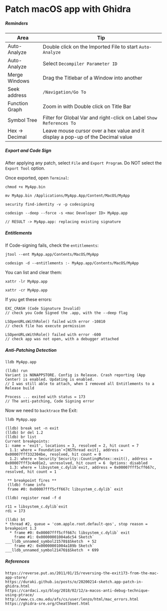 # Patch macOS app with Ghidra
##### Reminders

Area | Tip  
--|--
Auto-Analyze |  Double click on the Imported File to start `Auto-Analyze`
Auto-Analyze |  Select `Decompiler Parameter ID`
Merge Windows |  Drag the Titlebar of a Window into another
Seek address  |  `/Navigation/Go To`
Function Graph	|	Zoom in with Double click on Title Bar
Symbol Tree	|	Filter for Global Var and right-click on Label `Show References To`
Hex -> Decimal	|	Leave mouse cursor over a hex value and it display a pop-up of the Decimal value |  

##### Export and Code Sign
After applying any patch, select `File` and `Export Program`. Do NOT select the `Export Tool` option.

Once exported, open `Terminal`:
```
chmod +x MyApp.bin

mv MyApp.bin /Applications/MyApp.App/Content/MacOS/MyApp

security find-identity -v -p codesigning

codesign --deep --force -s <mac Developer ID> MyApp.app

// RESULT -> MyApp.app: replacing existing signature
```

##### Entitlements
If Code-signing fails, check the `entitlements`:
```
jtool --ent MyApp.app/Contents/MacOS/MyApp

codesign -d --entitlements :- MyApp.app/Contents/MacOS/MyApp
```
You can list and clear them:
```
xattr -lr MyApp.app

xattr -cr MyApp.app
```
If you get these errors:
```
EXC_CRASH (Code Signature Invalid)
// check you Code Signed the .app, with the --deep flag

LSOpenURLsWithRole() failed with error -10810
// check file has execute permission

LSOpenURLsWithRole() failed with error -600
// check app was not open, with a debugger attached
```
##### Anti-Patching Detection
```
lldb MyApp.app

(lldb) run
Variant is NONAPPSTORE. Config is Release. Crash reporting (App Center) is enabled. Updating is enabled.
// I was still able to attach, when I removed all Entitlements to a Release build

Process ... exited with status = 173
// The anti-patching, Code Signing error
```
Now we need to `backtrace` the Exit:
```
lldb MyApp.app

(lldb) break set -n exit
(lldb) br del 1.2
(lldb) br list
Current breakpoints:
1: name = 'exit', locations = 3, resolved = 2, hit count = 7
  1.1: where = Foundation`+[NSThread exit], address = 0x00007fff332304be, resolved, hit count = 0
  1.2: where = Security`Security::CountingMutex::exit(), address = 0x00007fff3c4e01e2, unresolved, hit count = 6  Options: disabled
  1.3: where = libsystem_c.dylib`exit, address = 0x00007fff5cff667c, resolved, hit count = 1

 ** breakpoint fires **
 (lldb) frame info
 frame #0: 0x00007fff5cff667c libsystem_c.dylib` exit

(lldb) register read -f d

r11 = libsystem_c.dylib`exit
rdi = 173

(lldb) bt
* thread #2, queue = 'com.apple.root.default-qos', stop reason = breakpoint 1.3
  * frame #0: 0x00007fff5cff667c libsystem_c.dylib` exit
    frame #1: 0x00000001004a6c54 Sketch` ___lldb_unnamed_symbol21578$$Sketch  + 52
    frame #2: 0x00000001004a189b Sketch` ___lldb_unnamed_symbol21476$$Sketch  + 699
```


##### References
```
https://reverse.put.as/2011/01/15/reversing-the-exit173-from-the-mac-app-store/
https://duraki.github.io/posts/o/20200214-sketch.app-patch-in-ghidra.html
https://cardaci.xyz/blog/2018/02/12/a-macos-anti-debug-technique-using-ptrace/
http://www.cs.cmu.edu/afs/cs/user/lenzo/html/mac_errors.html
https://ghidra-sre.org/CheatSheet.html

```
